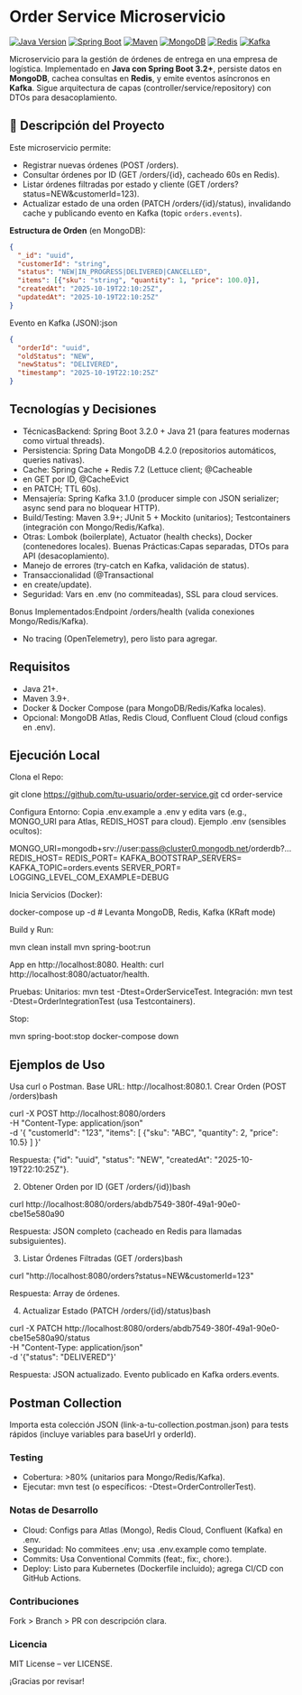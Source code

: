# Order Service Microservicio

[![Java Version](https://img.shields.io/badge/Java-21-blue.svg)](https://www.oracle.com/java/technologies/javase-jdk21-downloads.html)
[![Spring Boot](https://img.shields.io/badge/Spring%20Boot-3.2.0-green.svg)](https://spring.io/projects/spring-boot)
[![Maven](https://img.shields.io/badge/Maven-3.9+-purple.svg)](https://maven.apache.org/)
[![MongoDB](https://img.shields.io/badge/MongoDB-7.0-blue.svg)](https://www.mongodb.com/)
[![Redis](https://img.shields.io/badge/Redis-7.2-red.svg)](https://redis.io/)
[![Kafka](https://img.shields.io/badge/Kafka-3.7-yellow.svg)](https://kafka.apache.org/)

Microservicio para la gestión de órdenes de entrega en una empresa de logística. Implementado en **Java con Spring Boot 3.2+**, persiste datos en **MongoDB**, cachea consultas en **Redis**, y emite eventos asíncronos en **Kafka**. Sigue arquitectura de capas (controller/service/repository) con DTOs para desacoplamiento.

## 🎯 Descripción del Proyecto
Este microservicio permite:
- Registrar nuevas órdenes (POST /orders).
- Consultar órdenes por ID (GET /orders/{id}, cacheado 60s en Redis).
- Listar órdenes filtradas por estado y cliente (GET /orders?status=NEW&customerId=123).
- Actualizar estado de una orden (PATCH /orders/{id}/status), invalidando cache y publicando evento en Kafka (topic `orders.events`).

**Estructura de Orden** (en MongoDB):
```json
{
  "_id": "uuid",
  "customerId": "string",
  "status": "NEW|IN_PROGRESS|DELIVERED|CANCELLED",
  "items": [{"sku": "string", "quantity": 1, "price": 100.0}],
  "createdAt": "2025-10-19T22:10:25Z",
  "updatedAt": "2025-10-19T22:10:25Z"
}
```
Evento en Kafka (JSON):json
```json
{
  "orderId": "uuid",
  "oldStatus": "NEW",
  "newStatus": "DELIVERED",
  "timestamp": "2025-10-19T22:10:25Z"
}
```
## Tecnologías y Decisiones 
- TécnicasBackend: Spring Boot 3.2.0 + Java 21 (para features modernas como virtual threads).
- Persistencia: Spring Data MongoDB 4.2.0 (repositorios automáticos, queries nativas).
- Cache: Spring Cache + Redis 7.2 (Lettuce client; @Cacheable
- en GET por ID, @CacheEvict
- en PATCH; TTL 60s).
- Mensajería: Spring Kafka 3.1.0 (producer simple con JSON serializer; async send para no bloquear HTTP).
- Build/Testing: Maven 3.9+; JUnit 5 + Mockito (unitarios); Testcontainers (integración con Mongo/Redis/Kafka).
- Otras: Lombok (boilerplate), Actuator (health checks), Docker (contenedores locales).
Buenas Prácticas:Capas separadas, DTOs para API (desacoplamiento).
- Manejo de errores (try-catch en Kafka, validación de status).
- Transaccionalidad (@Transactional
- en create/update).
- Seguridad: Vars en .env (no commiteadas), SSL para cloud services.

Bonus Implementados:Endpoint /orders/health (valida conexiones Mongo/Redis/Kafka).
- No tracing (OpenTelemetry), pero listo para agregar.

## Requisitos
- Java 21+.
- Maven 3.9+.
- Docker & Docker Compose (para MongoDB/Redis/Kafka locales).
- Opcional: MongoDB Atlas, Redis Cloud, Confluent Cloud (cloud configs en .env).
## Ejecución Local
Clona el Repo:

git clone https://github.com/tu-usuario/order-service.git
cd order-service

Configura Entorno:
Copia .env.example a .env y edita vars (e.g., MONGO_URI para Atlas, REDIS_HOST para cloud).
Ejemplo .env (sensibles ocultos):

MONGO_URI=mongodb+srv://user:pass@cluster0.mongodb.net/orderdb?...
REDIS_HOST=
REDIS_PORT=
KAFKA_BOOTSTRAP_SERVERS=
KAFKA_TOPIC=orders.events
SERVER_PORT=
LOGGING_LEVEL_COM_EXAMPLE=DEBUG

Inicia Servicios (Docker):

docker-compose up -d  # Levanta MongoDB, Redis, Kafka (KRaft mode)

Build y Run:

mvn clean install
mvn spring-boot:run

App en http://localhost:8080.
Health: curl http://localhost:8080/actuator/health.

Pruebas:
Unitarios: mvn test -Dtest=OrderServiceTest.
Integración: mvn test -Dtest=OrderIntegrationTest (usa Testcontainers).

Stop:

mvn spring-boot:stop
docker-compose down

## Ejemplos de Uso
Usa curl o Postman. Base URL: http://localhost:8080.1. Crear Orden (POST /orders)bash

curl -X POST http://localhost:8080/orders \
-H "Content-Type: application/json" \
-d '{
  "customerId": "123",
  "items": [
    {"sku": "ABC", "quantity": 2, "price": 10.5}
  ]
}'

Respuesta: {"id": "uuid", "status": "NEW", "createdAt": "2025-10-19T22:10:25Z"}.

2. Obtener Orden por ID (GET /orders/{id})bash

curl http://localhost:8080/orders/abdb7549-380f-49a1-90e0-cbe15e580a90

Respuesta: JSON completo (cacheado en Redis para llamadas subsiguientes).

3. Listar Órdenes Filtradas (GET /orders)bash

curl "http://localhost:8080/orders?status=NEW&customerId=123"

Respuesta: Array de órdenes.

4. Actualizar Estado (PATCH /orders/{id}/status)bash

curl -X PATCH http://localhost:8080/orders/abdb7549-380f-49a1-90e0-cbe15e580a90/status \
-H "Content-Type: application/json" \
-d '{"status": "DELIVERED"}'

Respuesta: JSON actualizado. Evento publicado en Kafka orders.events.

## Postman Collection
Importa esta colección JSON (link-a-tu-collection.postman.json) para tests rápidos (incluye variables para baseUrl y orderId). 
### Testing
- Cobertura: >80% (unitarios para Mongo/Redis/Kafka).
- Ejecutar: mvn test (o específicos: -Dtest=OrderControllerTest).

### Notas de Desarrollo
- Cloud: Configs para Atlas (Mongo), Redis Cloud, Confluent (Kafka) en .env.
- Seguridad: No commitees .env; usa .env.example como template.
- Commits: Usa Conventional Commits (feat:, fix:, chore:).
- Deploy: Listo para Kubernetes (Dockerfile incluido); agrega CI/CD con GitHub Actions.

### Contribuciones
Fork > Branch > PR con descripción clara. 
### Licencia
MIT License – ver LICENSE.

¡Gracias por revisar!


